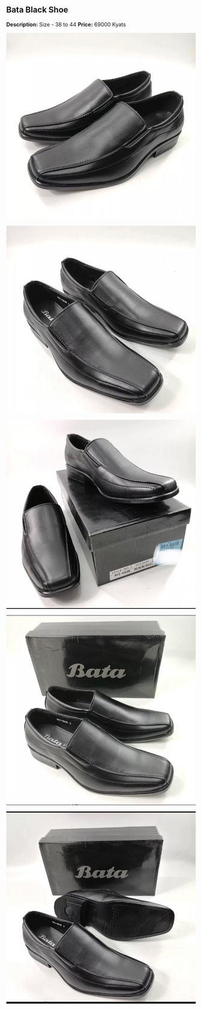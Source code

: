 ## Bata Black Shoe

**Description:** Size - 38 to 44
**Price:** 69000 Kyats


![122.jpg](../images/122.jpg)

![123.jpg](../images/123.jpg)

![124.jpg](../images/124.jpg)

![125.jpg](../images/125.jpg)

![126.jpg](../images/126.jpg)